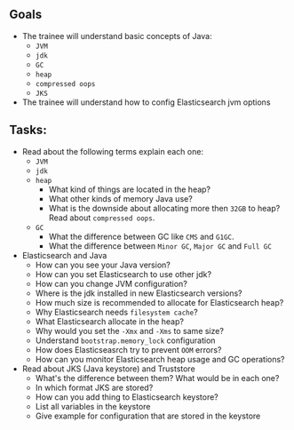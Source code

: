 ## Goals 
* The trainee will understand basic concepts of Java:
  * `JVM`
  * `jdk`
  * `GC`
  * `heap`
  * `compressed oops`
  * `JKS`
* The trainee will understand how to config Elasticsearch jvm options

## Tasks:
* Read about the following terms explain each one:
  * `JVM`
  * `jdk`
  * `heap`
    * What kind of things are located in the heap?
    * What other kinds of memory Java use?
    * What is the downside about allocating more then `32GB` to heap? Read about `compressed oops`.
  * `GC`
    * What the difference between GC like `CMS` and `G1GC`.
    * What the difference between `Minor GC`, `Major GC` and `Full GC`
* Elasticsearch and Java
   * How can you see your Java version?
   * How can you set Elasticsearch to use other jdk?
   * How can you change JVM configuration?
   * Where is the jdk installed in new Elasticsearch versions?
   * How much size is recommended to allocate for Elasticsearch heap? 
   * Why Elasticsearch needs `filesystem cache`?
   * What Elasticsearch allocate in the heap?
   * Why would you set the `-Xmx` and `-Xms` to same size?
   * Understand `bootstrap.memory_lock` configuration
   * How does Elasticseasrch try to prevent `OOM` errors?
   * How can you monitor Elasticsearch heap usage and GC operations?
 * Read about JKS (Java keystore) and Truststore
   * What's the difference between them? What would be in each one?
   * In which format JKS are stored?
   * How can you add thing to Elasticsearch keystore? 
   * List all variables in the keystore
   * Give example for configuration that are stored in the keystore
